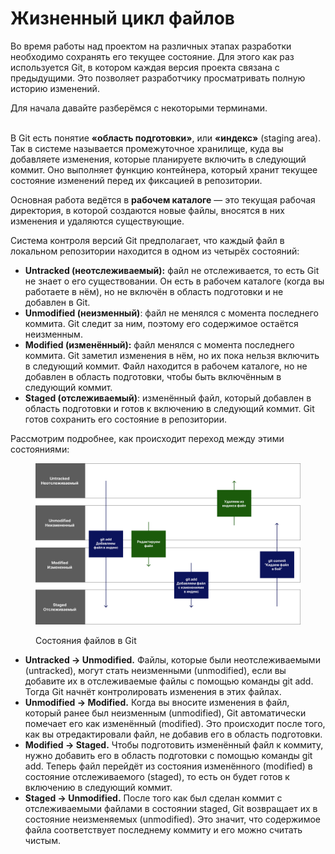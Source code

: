 # Жизненный цикл файлов

Во время работы над проектом на различных этапах разработки необходимо сохранять его текущее состояние. Для этого как раз используется Git, в котором каждая версия проекта связана с предыдущими. Это позволяет разработчику просматривать полную историю изменений.

Для начала давайте разберёмся с некоторыми терминами.&#x20;

\
В Git есть понятие **«область подготовки»**, или **«индекс»** (staging area). Так в системе называется промежуточное хранилище, куда вы добавляете изменения, которые планируете включить в следующий коммит. Оно выполняет функцию контейнера, который хранит текущее состояние изменений перед их фиксацией в репозитории.

Основная работа ведётся в **рабочем каталоге** — это текущая рабочая директория, в которой создаются новые файлы, вносятся в них изменения и удаляются существующие.

Система контроля версий Git предполагает, что каждый файл в локальном репозитории находится в одном из четырёх состояний:

* **Untracked (неотслеживаемый):** файл не отслеживается, то есть Git не знает о его существовании. Он есть в рабочем каталоге (когда вы работаете в нём), но не включён в область подготовки и не добавлен в Git.
* **Unmodified (неизменный)**: файл не менялся с момента последнего коммита. Git следит за ним, поэтому его содержимое остаётся неизменным.
* **Modified (изменённый):** файл менялся с момента последнего коммита. Git заметил изменения в нём, но их пока нельзя включить в следующий коммит. Файл находится в рабочем каталоге, но не добавлен в область подготовки, чтобы быть включённым в следующий коммит.
* **Staged (отслеживаемый)**: изменённый файл, который добавлен в область подготовки и готов к включению в следующий коммит. Git готов сохранить его состояние в репозитории.

Рассмотрим подробнее, как происходит переход между этими состояниями:

<figure><img src=".gitbook/assets/Рис_2_PqIb6j9 (1).png" alt=""><figcaption><p>Состояния файлов в Git</p></figcaption></figure>

* **Untracked → Unmodified.** Файлы, которые были неотслеживаемыми (untracked), могут стать неизменными (unmodified), если вы добавите их в отслеживаемые файлы с помощью команды git add. Тогда Git начнёт контролировать изменения в этих файлах.
* **Unmodified → Modified.** Когда вы вносите изменения в файл, который ранее был неизменным (unmodified), Git автоматически помечает его как изменённый (modified). Это происходит после того, как вы отредактировали файл, не добавив его в область подготовки.
* **Modified → Staged.** Чтобы подготовить изменённый файл к коммиту, нужно добавить его в область подготовки с помощью команды git add. Теперь файл перейдёт из состояния изменённого (modified) в состояние отслеживаемого (staged), то есть он будет готов к включению в следующий коммит.
* **Staged → Unmodified.** После того как был сделан коммит с отслеживаемыми файлами в состоянии staged, Git возвращает их в состояние неизменяемых (unmodified). Это значит, что содержимое файла соответствует последнему коммиту и его можно считать чистым.
